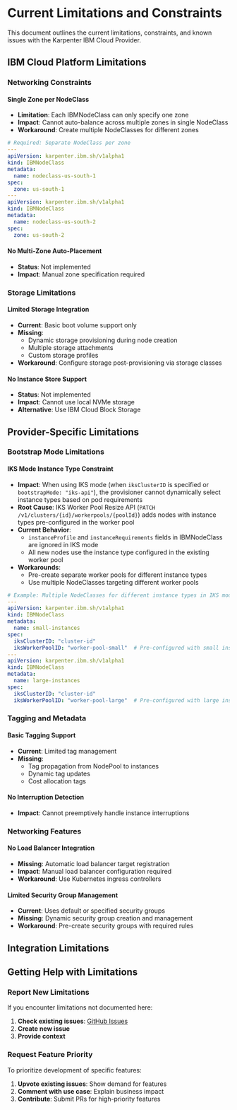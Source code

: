 # Current Limitations and Constraints

This document outlines the current limitations, constraints, and known issues with the Karpenter IBM Cloud Provider.

## IBM Cloud Platform Limitations

### Networking Constraints

#### Single Zone per NodeClass
- **Limitation**: Each IBMNodeClass can only specify one zone
- **Impact**: Cannot auto-balance across multiple zones in single NodeClass
- **Workaround**: Create multiple NodeClasses for different zones

```yaml
# Required: Separate NodeClass per zone
---
apiVersion: karpenter.ibm.sh/v1alpha1
kind: IBMNodeClass
metadata:
  name: nodeclass-us-south-1
spec:
  zone: us-south-1
---
apiVersion: karpenter.ibm.sh/v1alpha1
kind: IBMNodeClass
metadata:
  name: nodeclass-us-south-2
spec:
  zone: us-south-2
```

#### No Multi-Zone Auto-Placement
- **Status**: Not implemented
- **Impact**: Manual zone specification required

### Storage Limitations

#### Limited Storage Integration
- **Current**: Basic boot volume support only
- **Missing**:
  - Dynamic storage provisioning during node creation
  - Multiple storage attachments
  - Custom storage profiles
- **Workaround**: Configure storage post-provisioning via storage classes

#### No Instance Store Support
- **Status**: Not implemented
- **Impact**: Cannot use local NVMe storage
- **Alternative**: Use IBM Cloud Block Storage

## Provider-Specific Limitations

### Bootstrap Mode Limitations

#### IKS Mode Instance Type Constraint
- **Impact**: When using IKS mode (when `iksClusterID` is specified or `bootstrapMode: "iks-api"`), the provisioner cannot dynamically select instance types based on pod requirements
- **Root Cause**: IKS Worker Pool Resize API (`PATCH /v1/clusters/{id}/workerpools/{poolId}`) adds nodes with instance types pre-configured in the worker pool
- **Current Behavior**:
  - `instanceProfile` and `instanceRequirements` fields in IBMNodeClass are ignored in IKS mode
  - All new nodes use the instance type configured in the existing worker pool
- **Workarounds**:
  - Pre-create separate worker pools for different instance types
  - Use multiple NodeClasses targeting different worker pools

```yaml
# Example: Multiple NodeClasses for different instance types in IKS mode
---
apiVersion: karpenter.ibm.sh/v1alpha1
kind: IBMNodeClass
metadata:
  name: small-instances
spec:
  iksClusterID: "cluster-id"
  iksWorkerPoolID: "worker-pool-small"  # Pre-configured with small instances
---
apiVersion: karpenter.ibm.sh/v1alpha1
kind: IBMNodeClass
metadata:
  name: large-instances
spec:
  iksClusterID: "cluster-id"
  iksWorkerPoolID: "worker-pool-large"  # Pre-configured with large instances
```

### Tagging and Metadata

#### Basic Tagging Support
- **Current**: Limited tag management
- **Missing**:
  - Tag propagation from NodePool to instances
  - Dynamic tag updates
  - Cost allocation tags

#### No Interruption Detection
- **Impact**: Cannot preemptively handle instance interruptions

### Networking Features

#### No Load Balancer Integration
- **Missing**: Automatic load balancer target registration
- **Impact**: Manual load balancer configuration required
- **Workaround**: Use Kubernetes ingress controllers

#### Limited Security Group Management
- **Current**: Uses default or specified security groups
- **Missing**: Dynamic security group creation and management
- **Workaround**: Pre-create security groups with required rules

## Integration Limitations

## Getting Help with Limitations

### Report New Limitations
If you encounter limitations not documented here:

1. **Check existing issues**: [GitHub Issues](https://github.com/pfeifferj/karpenter-provider-ibm-cloud/issues)
2. **Create new issue**
3. **Provide context**

### Request Feature Priority
To prioritize development of specific features:

1. **Upvote existing issues**: Show demand for features
2. **Comment with use case**: Explain business impact
3. **Contribute**: Submit PRs for high-priority features
